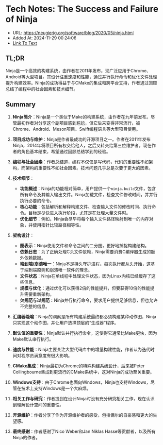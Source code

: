 # Tech Notes: The Success and Failure of Ninja
- URL: https://neugierig.org/software/blog/2020/05/ninja.html
- Added At: 2024-11-29 00:24:06
- [Link To Text](2024-11-29-tech-notes-the-success-and-failure-of-ninja_raw.md)

## TL;DR
Ninja是一个高效的构建系统，由作者在2011年发布，现广泛应用于Chrome、Android等大型项目。其设计注重速度和性能，通过并行执行命令和优化文件处理提升构建效率。Ninja的成功得益于与CMake的集成和跨平台支持，作者通过回顾总结了编程中的社会因素和技术细节。

## Summary
1. **Ninja简介**：Ninja是一个类似于Make的构建系统，由作者在九年前发布。尽管最初作者对分享这个副项目感到尴尬，但它后来变得非常流行，被Chrome、Android、Meson项目、Swift编程语言等大型项目使用。

2. **项目成功与维护**：Ninja是作者最成功的开源项目之一。作者在2011年发布Ninja，2014年将项目所有权交给他人，之后又转交给第三位维护者。现在作者的角色基本结束，希望通过回顾总结学到的经验。

3. **编程与社会因素**：作者总结道，编程不仅仅是写代码，代码的重要性不如架构，而架构的重要性不如社会因素。技术问题几乎总是次要于更大的因素。

4. **技术细节**：
   - **功能概述**：Ninja的功能相对简单，用户提供一个`ninja.build`文件，包含所有命令及其输入输出文件。Ninja加载文件，检查文件修改时间，并并行执行必要的命令。
   - **核心功能**：包括解析和解释构建文件、检查输入文件的修改时间、执行命令。目标是尽快进入执行阶段，尤其是在处理大量文件时。
   - **优化细节**：例如，Ninja会尽早将每个输入文件路径映射到唯一的内存对象，并使用指针比较路径相等性。

5. **架构设计**：
   - **图表示**：Ninja使用文件和命令之间的二分图，更好地捕捉构建结构。
   - **依赖日志**：为了正确处理C头文件依赖，Ninja需要消费C编译器生成的额外依赖数据。
   - **端到端/崩溃唯一**：Ninja不是持久守护进程，每次执行都从头开始，这基于端到端原则和崩溃唯一软件的理念。
   - **文件状态**：Ninja在单线程中处理文件状态，因为Linux内核已经缓存了这些信息。
   - **规模与优化**：通过优化可以获得2倍的性能提升，但要获得10倍的性能提升需要重新架构。
   - **欠规范与过规范**：Ninja并行执行命令，要求用户提供足够信息，但也允许不完整的信息。

6. **汇编器隐喻**：Ninja的洞察是所有构建系统最终都必须构建某种动作图，Ninja只实现这个动作图，并让用户选择顶层的“生成器”程序。

7. **默认值的重要性**：Ninja默认并行执行命令，这使得它通常比Make更快，因为Make默认串行执行。

8. **速度与性能**：Ninja主要关注大型代码库中的增量构建性能，作者认为迭代时间对程序员满意度有很大影响。

9. **CMake集成**：Ninja最初为Chrome的特殊构建系统设计，后来被Peter Collingbourne集成到更流行的CMake系统中，这对Ninja的成功至关重要。

10. **Windows支持**：由于Chrome也面向Windows，Ninja也支持Windows，尽管在技术上支持Windows是一个大麻烦。

11. **相关工作与研究**：作者提到在设计Ninja时没有充分研究相关工作，现在认识到理解设计空间的重要性。

12. **开源维护**：作者分享了作为开源维护者的感受，包括偶尔的自豪感和更大的失望感。

13. **最终感谢**：作者感谢了Nico Weber和Jan Niklas Hasse等贡献者，以及所有Ninja的作者。
